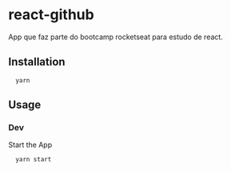 # react-github

App que faz parte do bootcamp rocketseat para estudo de react.

## Installation

```
  yarn
```

## Usage

### Dev

Start the App

```
  yarn start
```

